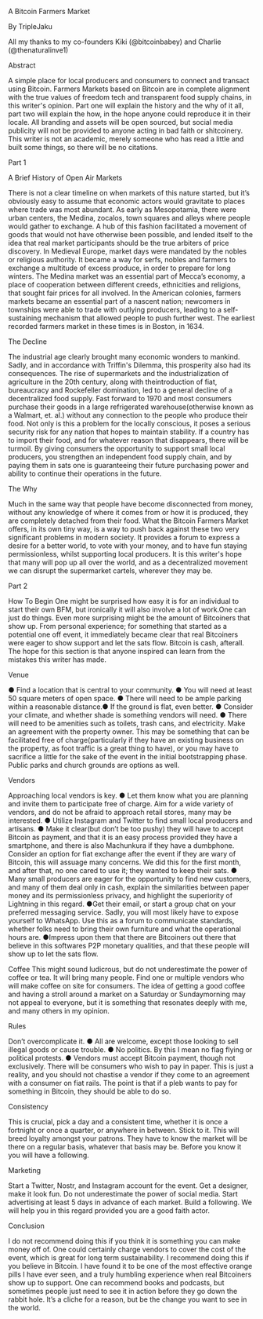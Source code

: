 A Bitcoin Farmers Market

By TripleJaku

All my thanks to my co-founders Kiki (@bitcoinbabey) and Charlie (@thenaturalinve1)

Abstract

A simple place for local producers and consumers to connect and transact using Bitcoin.
Farmers Markets based on Bitcoin are in complete alignment with the true values of freedom
tech and transparent food supply chains, in this writer's opinion. Part one will explain the history
and the why of it all, part two will explain the how, in the hope anyone could reproduce it in their
locale. All branding and assets will be open sourced, but social media publicity will not be
provided to anyone acting in bad faith or shitcoinery. This writer is not an academic, merely
someone who has read a little and built some things, so there will be no citations.

Part 1

A Brief History of Open Air Markets

There is not a clear timeline on when markets of this nature started, but it’s obviously easy to
assume that economic actors would gravitate to places where trade was most abundant. As
early as Mesopotamia, there were urban centers, the Medina, zocalos, town squares and alleys
where people would gather to exchange.
A hub of this fashion facilitated a movement of goods that would not have otherwise been
possible, and lended itself to the idea that real market participants should be the true arbiters of
price discovery.
In Medieval Europe, market days were mandated by the nobles or religious authority. It became
a way for serfs, nobles and farmers to exchange a multitude of excess produce, in order to
prepare for long winters.
The Medina market was an essential part of Mecca’s economy, a place of cooperation between
different creeds, ethnicities and religions, that sought fair prices for all involved.
In the American colonies, farmers markets became an essential part of a nascent nation;
newcomers in townships were able to trade with outlying producers, leading to a self-sustaining
mechanism that allowed people to push further west. The earliest recorded farmers market in
these times is in Boston, in 1634.

The Decline

The industrial age clearly brought many economic wonders to mankind. Sadly, and in
accordance with Triffin's Dilemma, this prosperity also had its consequences. The rise of
supermarkets and the industrialization of agriculture in the 20th century, along with theintroduction of fiat, bureaucracy and Rockefeller domination, led to a general decline of a
decentralized food supply. Fast forward to 1970 and most consumers purchase their goods in a
large refrigerated warehouse(otherwise known as a Walmart, et. al.) without any connection to
the people who produce their food.
Not only is this a problem for the locally conscious, it poses a serious security risk for any nation
that hopes to maintain stability. If a country has to import their food, and for whatever reason
that disappears, there will be turmoil. By giving consumers the opportunity to support small local
producers, you strengthen an independent food supply chain, and by paying them in sats one is
guaranteeing their future purchasing power and ability to continue their operations in the future.

The Why

Much in the same way that people have become disconnected from money, without any
knowledge of where it comes from or how it is produced, they are completely detached from
their food. What the Bitcoin Farmers Market offers, in its own tiny way, is a way to push back
against these two very significant problems in modern society.
It provides a forum to express a desire for a better world, to vote with your money, and to have
fun staying permissionless, whilst supporting local producers. It is this writer's hope that many
will pop up all over the world, and as a decentralized movement we can disrupt the supermarket
cartels, wherever they may be.

Part 2

How To Begin
One might be surprised how easy it is for an individual to start their own BFM, but ironically it will
also involve a lot of work.One can just do things. Even more surprising might be the amount of
Bitcoiners that show up. From personal experience; for something that started as a potential
one off event, it immediately became clear that real Bitcoiners were eager to show support and
let the sats flow. Bitcoin is cash, afterall. The hope for this section is that anyone inspired can
learn from the mistakes this writer has made.

Venue

●​ Find a location that is central to your community.
●​ You will need at least 50 square meters of open space.
●​ There will need to be ample parking within a reasonable distance.●​ If the ground is flat, even better.
●​ Consider your climate, and whether shade is something vendors will need.
●​ There will need to be amenities such as toilets, trash cans, and electricity.
Make an agreement with the property owner. This may be something that can be facilitated free
of charge(particularly if they have an existing business on the property, as foot traffic is a great
thing to have), or you may have to sacrifice a little for the sake of the event in the initial
bootstrapping phase. Public parks and church grounds are options as well.

Vendors

Approaching local vendors is key.
●​ Let them know what you are planning and invite them to participate free of charge. Aim
for a wide variety of vendors, and do not be afraid to approach retail stores, many may
be interested.
●​ Utilize Instagram and Twitter to find small local producers and artisans.
●​ Make it clear(but don’t be too pushy) they will have to accept Bitcoin as payment, and
that it is an easy process provided they have a smartphone, and there is also
Machunkura if they have a dumbphone. Consider an option for fiat exchange after the
event if they are wary of Bitcoin, this will assuage many concerns. We did this for the first
month, and after that, no one cared to use it; they wanted to keep their sats.
●​ Many small producers are eager for the opportunity to find new customers, and many of
them deal only in cash, explain the similarities between paper money and its
permissionless privacy, and highlight the superiority of Lightning in this regard.
●​ Get their email, or start a group chat on your preferred messaging service. Sadly, you
will most likely have to expose yourself to WhatsApp. Use this as a forum to
communicate standards, whether folks need to bring their own furniture and what the
operational hours are.
●​ Impress upon them that there are Bitcoiners out there that believe in this softwares P2P
monetary qualities, and that these people will show up to let the sats flow.

Coffee
This might sound ludicrous, but do not underestimate the power of coffee or tea. It will bring
many people. Find one or multiple vendors who will make coffee on site for consumers. The
idea of getting a good coffee and having a stroll around a market on a Saturday or Sundaymorning may not appeal to everyone, but it is something that resonates deeply with me, and
many others in my opinion.

Rules

Don’t overcomplicate it.
●​ All are welcome, except those looking to sell illegal goods or cause trouble.
●​ No politics. By this I mean no flag flying or political protests.
●​ Vendors must accept Bitcoin payment, though not exclusively. There will be consumers
who wish to pay in paper. This is just a reality, and you should not chastise a vendor if
they come to an agreement with a consumer on fiat rails. The point is that if a pleb wants
to pay for something in Bitcoin, they should be able to do so.

Consistency

This is crucial, pick a day and a consistent time, whether it is once a fortnight or once a quarter,
or anywhere in between. Stick to it. This will breed loyalty amongst your patrons. They have to
know the market will be there on a regular basis, whatever that basis may be. Before you know
it you will have a following.

Marketing

Start a Twitter, Nostr, and Instagram account for the event. Get a designer, make it look fun. Do
not underestimate the power of social media. Start advertising at least 5 days in advance of
each market. Build a following. We will help you in this regard provided you are a good faith
actor.

Conclusion

I do not recommend doing this if you think it is something you can make money off of. One could
certainly charge vendors to cover the cost of the event, which is great for long term
sustainability. I recommend doing this if you believe in Bitcoin. I have found it to be one of the
most effective orange pills I have ever seen, and a truly humbling experience when real
Bitcoiners show up to support. One can recommend books and podcasts, but sometimes people
just need to see it in action before they go down the rabbit hole. It’s a cliche for a reason, but be
the change you want to see in the world.
